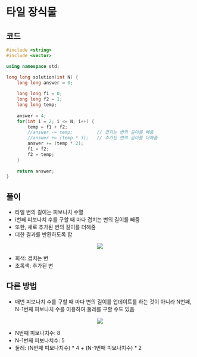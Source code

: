 # 타일 장식물

## 코드
```cpp
#include <string>
#include <vector>

using namespace std;

long long solution(int N) {
    long long answer = 0;
    
    long long f1 = 0;
    long long f2 = 1;
    long long temp;
    
    answer = 4;
    for(int i = 2; i <= N; i++) {
        temp = f1 + f2;
        //answer -= temp;         // 겹치는 변의 길이를 빼줌
        //answer += (temp * 3);   // 추가된 변의 길이를 더해줌
        answer += (temp * 2);
        f1 = f2;
        f2 = temp;
    }
    
    return answer;
}
```

## 풀이
- 타일 변의 길이는 피보나치 수열
- i번째 피보나치 수를 구할 때 마다 겹치는 변의 길이를 빼줌
- 또한, 새로 추가된 변의 길이를 더해줌
- 더한 결과를 반환하도록 함

<center><img src='https://i.imgur.com/IBhbAuW.png'/></center>

- 회색: 겹치는 변
- 초록색: 추가된 변

## 다른 방법
- 매번 피보나치 수를 구할 때 마다 변의 길이를 업데이트를 하는 것이 아니라 N번째, N-1번째 피보나치 수를 이용하여 둘레를 구할 수도 있음

<center><img src='https://i.imgur.com/OeKuFQk.png)'/></center>

- N번째 피보나치수: 8
- N-1번째 피보나치수: 5
- 둘레: (N번째 피보나치수) * 4 + (N-1번째 피보나치수) * 2